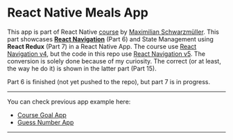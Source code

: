 # React Native Meals App
This app is part of React Native [course](https://www.udemy.com/course/react-native-the-practical-guide/) by [Maximilian Schwarzmüller](https://www.udemy.com/user/maximilian-schwarzmuller/).
This part showcases [**React Navigation**](https://reactnavigation.org/) (Part 6) and State Management using **React Redux** (Part 7) in a React Native App. 
The course use [React Navigation v4](https://reactnavigation.org/docs/4.x/getting-started), but the code in this repo use [React Navigation v5](https://reactnavigation.org/docs/5.x/getting-started).
The conversion is solely done because of my curiosity. The correct (or at least, the way he do it) is shown in the latter part (Part 15).

Part 6 is finished (not yet pushed to the repo), but part 7 is in progress.

---

You can check previous app example here:
- [Course Goal App](https://github.com/jameschristianw/rn_course_goal_app)
- [Guess Number App](https://github.com/jameschristianw/rn_guess_number)

---
